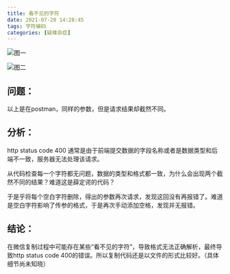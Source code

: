 ```yaml
---
title: 看不见的字符
date: 2021-07-20 14:28:45
tags: 字符编码
categories: [疑难杂症]
---
```


![图一](https://7675-vuepress-7g6mefe5ad729c51-1258812673.tcb.qcloud.la/Image/2021/character/1.png?sign=e8e3290848ada0b6139b8c0160f3afba&t=1626764510)

![图二](https://7675-vuepress-7g6mefe5ad729c51-1258812673.tcb.qcloud.la/Image/2021/character/2.png?sign=0a67426b594e1d4ba34901f69dcef61a&t=1626764535)

## 问题：
以上是在postman，同样的参数，但是请求结果却截然不同。

## 分析：
http status code 400 通常是由于前端提交数据的字段名称或者是数据类型和后端不一致，服务器无法处理该请求。

从代码检查每一个字符都无问题，数据的类型和格式都一致，为什么会出现两个截然不同的结果？难道这是薛定谔的代码？

于是乎将每个空白字符删除，得出的参数再次请求，发现这回没有再报错了。难道是空白字符影响了传参的格式，于是再次手动添加空格，发现并无报错。

## 结论：
在微信复制过程中可能存在某些“看不见的字符”，导致格式无法正确解析，最终导致http status code 400的错误。所以复制代码还是以文件的形式比较好。（具体细节尚未知晓）
